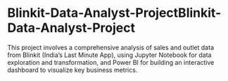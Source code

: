 # Blinkit-Data-Analyst-ProjectBlinkit-Data-Analyst-Project
This project involves a comprehensive analysis of sales and outlet data from Blinkit (India’s Last Minute App), using Jupyter Notebook for data exploration and transformation, and Power BI for building an interactive dashboard to visualize key business metrics.
